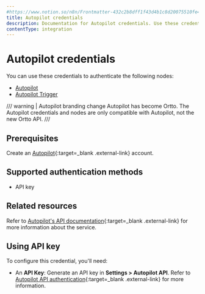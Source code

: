 ```yaml
---
#https://www.notion.so/n8n/Frontmatter-432c2b8dff1f43d4b1c8d20075510fe4
title: Autopilot credentials
description: Documentation for Autopilot credentials. Use these credentials to authenticate Autopilot in n8n, a workflow automation platform.
contentType: integration
---
```


# Autopilot credentials

You can use these credentials to authenticate the following nodes:

- [Autopilot](/integrations/builtin/app-nodes/n8n-nodes-base.autopilot/)
- [Autopilot Trigger](/integrations/builtin/trigger-nodes/n8n-nodes-base.autopilottrigger/)

/// warning | Autopilot branding change
Autopilot has become Ortto. The Autopilot credentials and nodes are only compatible with Autopilot, not the new Ortto API.
///

## Prerequisites

Create an [Autopilot](https://app.autopilothq.com){:target=_blank .external-link} account.

## Supported authentication methods

- API key

## Related resources

Refer to [Autopilot's API documentation](https://autopilot.docs.apiary.io/#){:target=_blank .external-link} for more information about the service.

## Using API key

To configure this credential, you'll need:

- An **API Key**: Generate an API key in **Settings > Autopilot API**. Refer to [Autopilot API authentication](https://autopilot.docs.apiary.io/#reference/authentication){:target=_blank .external-link} for more information.

